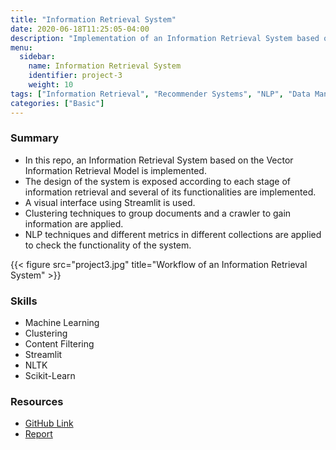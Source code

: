 ```yaml
---
title: "Information Retrieval System"
date: 2020-06-18T11:25:05-04:00
description: "Implementation of an Information Retrieval System based on the Vector Information Retrieval Model"
menu:
  sidebar:
    name: Information Retrieval System
    identifier: project-3
    weight: 10
tags: ["Information Retrieval", "Recommender Systems", "NLP", "Data Manipulation", "Importing & Cleaning Data", "Machine Learning"]
categories: ["Basic"]
---
```

### Summary

* In this repo, an Information Retrieval System based on the Vector Information Retrieval Model is implemented.
* The design of the system is exposed according to each stage of information retrieval and several of its functionalities are implemented.
* A visual interface using Streamlit is used.
* Clustering techniques to group documents and a crawler to gain information are applied.
* NLP techniques and different metrics in different collections are applied to check the functionality of the system.


{{< figure src="project3.jpg" title="Workflow of an Information Retrieval System" >}}

### **Skills**

- Machine Learning
- Clustering
- Content Filtering
- Streamlit
- NLTK
- Scikit-Learn

### Resources

- [GitHub Link](https://github.com/lorainemg/information-retrieval-system)
- [Report](https://github.com/lorainemg/information-retrieval-system/blob/main/doc/C511%20Loraine%20Monteagudo%2C%20Tony%20Raul%20Blanco.pdf)